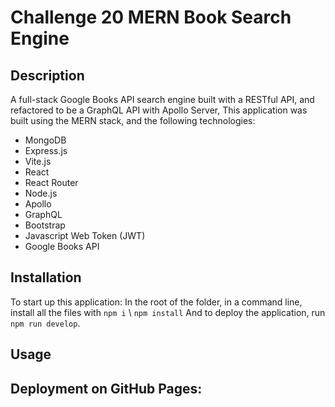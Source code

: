 # Challenge 20 MERN Book Search Engine

## Description
A full-stack Google Books API search engine built with a RESTful API, and refactored to be a GraphQL API with Apollo Server, This application was built using the MERN stack, and the following technologies:

+ MongoDB
+ Express.js
+ Vite.js
+ React
+ React Router
+ Node.js
+ Apollo
+ GraphQL
+ Bootstrap
+ Javascript Web Token (JWT)
+ Google Books API

## Installation
To start up this application:
In the root of the folder, in a command line, install all the files with `npm i` \ `npm install`
And to deploy the application, run `npm run develop`.

## Usage

## Deployment on GitHub Pages:
